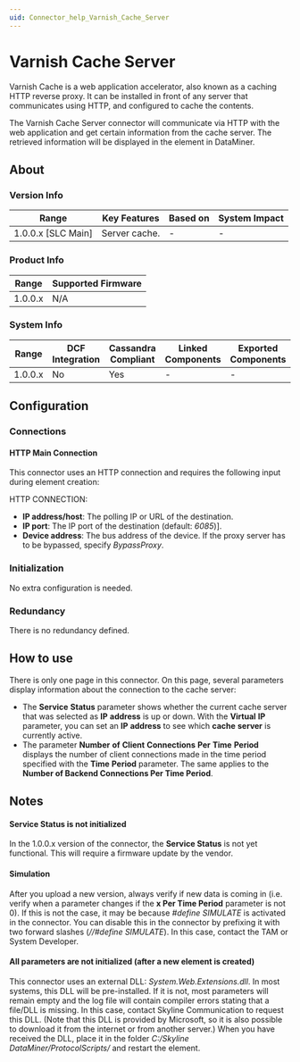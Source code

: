 ```yaml
---
uid: Connector_help_Varnish_Cache_Server
---
```


# Varnish Cache Server

Varnish Cache is a web application accelerator, also known as a caching HTTP reverse proxy. It can be installed in front of any server that communicates using HTTP, and configured to cache the contents.

The Varnish Cache Server connector will communicate via HTTP with the web application and get certain information from the cache server. The retrieved information will be displayed in the element in DataMiner.

## About

### Version Info

| Range                | Key Features     | Based on     | System Impact     |
|----------------------|------------------|--------------|-------------------|
| 1.0.0.x \[SLC Main\] | Server cache.    | \-           | \-                |

### Product Info

| Range     | Supported Firmware     |
|-----------|------------------------|
| 1.0.0.x   | N/A                    |

### System Info

| Range     | DCF Integration     | Cassandra Compliant     | Linked Components     | Exported Components     |
|-----------|---------------------|-------------------------|-----------------------|-------------------------|
| 1.0.0.x   | No                  | Yes                     | \-                    | \-                      |

## Configuration

### Connections

#### HTTP Main Connection

This connector uses an HTTP connection and requires the following input during element creation:

HTTP CONNECTION:

- **IP address/host**: The polling IP or URL of the destination.
- **IP port**: The IP port of the destination (default: *6085*)\].
- **Device address**: The bus address of the device. If the proxy server has to be bypassed, specify *BypassProxy*.

### Initialization

No extra configuration is needed.

### Redundancy

There is no redundancy defined.

## How to use

There is only one page in this connector. On this page, several parameters display information about the connection to the cache server:

- The **Service** **Status** parameter shows whether the current cache server that was selected as **IP** **address** is up or down. With the **Virtual** **IP** parameter, you can set an **IP** **address** to see which **cache** **server** is currently active.
- The parameter **Number** **of** **Client** **Connections** **Per** **Time** **Period** displays the number of client connections made in the time period specified with the **Time** **Period** parameter. The same applies to the **Number of Backend Connections Per Time Period**.

## Notes

#### Service Status is not initialized

In the 1.0.0.x version of the connector, the **Service Status** is not yet functional. This will require a firmware update by the vendor.

#### Simulation

After you upload a new version, always verify if new data is coming in (i.e. verify when a parameter changes if the **x Per Time Period** parameter is not 0).
If this is not the case, it may be because *\#define SIMULATE* is activated in the connector. You can disable this in the connector by prefixing it with two forward slashes (*//#define SIMULATE*).
In this case, contact the TAM or System Developer.

#### All parameters are not initialized (after a new element is created)

This connector uses an external DLL: *System.Web.Extensions.dll*. In most systems, this DLL will be pre-installed. If it is not, most parameters will remain empty and the log file will contain compiler errors stating that a file/DLL is missing.
In this case, contact Skyline Communication to request this DLL. (Note that this DLL is provided by Microsoft, so it is also possible to download it from the internet or from another server.)
When you have received the DLL, place it in the folder *C:/Skyline DataMiner/ProtocolScripts/* and restart the element.
